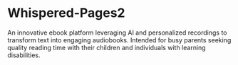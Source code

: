 # Whispered-Pages2
An innovative ebook platform leveraging AI and personalized recordings to transform text into engaging audiobooks. Intended for busy parents seeking quality reading time with their children and individuals with learning disabilities.
